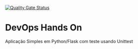 [![Quality Gate Status](https://sonarcloud.io/api/project_badges/measure?project=sousamleonardo_devopslab&metric=alert_status)](https://sonarcloud.io/summary/new_code?id=sousamleonardo_devopslab)

# DevOps Hands On
Aplicação Simples em Python/Flask com teste usando Unittest
